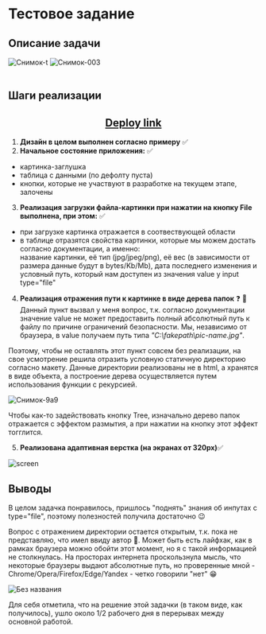# Тестовое задание

## Описание задачи

![Снимок-t](https://user-images.githubusercontent.com/39487464/231236670-8a73c3d9-0b77-43e0-8557-466b75eee549.JPG)
![Снимок-003](https://user-images.githubusercontent.com/39487464/231229902-6337b2fa-b635-4071-b65d-bf2f7bdc62a2.JPG)
<br><br>

## Шаги реализации

<h2 align="center"><a href="https://test-task-imgloader.vercel.app/" target="_blank">Deploy link</a></h2>

1. **Дизайн в целом выполнен согласно примеру** ✅
2. **Начальное состояние приложения:** ✅

- картинка-заглушка
- таблица с данными (по дефолту пуста)
- кнопки, которые не участвуют в разработке на текущем этапе, залочены

3. **Реализация загрузки файла-картинки при нажатии на кнопку File выполнена, при этом:** ✅

- при загрузке картинка отражается в соотвествующей области
- в таблице отразятся свойства картинки, которые мы можем достать согласно документации, а именно:<br>
  название картинки, её тип (jpg/jpeg/png), её вес (в зависимости от размера данные будут в bytes/Kb/Mb), дата последнего изменения и условный путь, который нам доступен из значения value у input type="file"

4. **Реализация отражения пути к картинке в виде дерева папок** ❓ 🤔<br>
   Данный пункт вызвал у меня вопрос, т.к. согласно документации значение value не может предоставить полный абсолютный путь к файлу по причине ограничений безопасности. Мы, независимо от браузера, в value получаем путь типа _"C:\\fakepath\pic-name.jpg"_.

Поэтому, чтобы не оставлять этот пункт совсем без реализации, на свое усмотрение решила отразить условную статичную директорию согласно макету.
Данные директории реализованы не в html, а хранятся в виде объекта, а построение дерева осуществляется путем использования функции с рекурсией.<br>

![Снимок-9а9](https://user-images.githubusercontent.com/39487464/231234755-eec84e4c-2cee-44af-9c37-9630380bd613.JPG)

Чтобы как-то задействовать кнопку Tree, изначально дерево папок отражается с эффектом размытия, а при нажатии на кнопку этот эффект тогглится.

5. **Реализована адаптивная верстка (на экранах от 320px)**✅<br>

![screen](https://user-images.githubusercontent.com/39487464/231236312-dfccd0f7-d55b-4b97-8d75-b1e9db4c0d5e.jpg)

## Выводы

В целом задачка понравилось, пришлось "поднять" знания об инпутах с type="file", поэтому полезностей получила достаточно 😉<br>

Вопрос с отражением директории остается открытым, т.к. пока не представляю, что имел ввиду автор 🤔. Может быть есть лайфхак, как в рамках браузера можно обойти этот момент, но я с такой информацией не столкнулась. На просторах интернета проскользнула мысль, что некоторые браузеры выдают абсолютные путь, но проверенные мной - Chrome/Opera/Firefox/Edge/Yandex - четко говорили "нет" 😁 <br/>

![Без названия](https://user-images.githubusercontent.com/39487464/231240665-763c91b7-c18a-46f6-840c-0adcd2fd893d.jpg)

Для себя отметила, что на решение этой задачки (в таком виде, как получилось), ушло около 1/2 рабочего дня в перерывах между основной работой.
